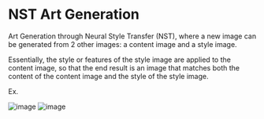 # NST Art Generation

Art Generation through Neural Style Transfer (NST), where a new image can be generated from 2 other images: a content image and a style image. 

Essentially, the style or features of the style image are applied to the content image, so that the end result is an image that matches both the content of the content image and the style of the style image. 

Ex.

![image](https://user-images.githubusercontent.com/32146663/144343801-9aacf643-d36f-4ba4-b6e8-6000f2d853a0.png)
![image](https://user-images.githubusercontent.com/32146663/144343944-eb1c4a95-fa7c-4359-85b8-1096c5b8f569.png)
